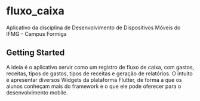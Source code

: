 # fluxo_caixa

Aplicativo da disciplina de Desenvolvimento de Dispositivos Móveis do IFMG - Campus Formiga

## Getting Started

A ideia é o aplicativo servir como um registro de fluxo de caixa, com gastos, receitas,
tipos de gastos, tipos de receitas e geração de relatórios. O intuito é apresentar diversos
Widgets da plataforma Flutter, de forma a que os alunos conheçam mais do framework e o que
ele pode oferecer para o desenvolvimento mobile.
